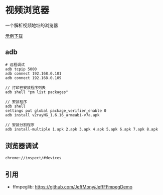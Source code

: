 # 视频浏览器

一个解析视频地址的浏览器

[示例下载](https://lucidu.cn/article/jqdkgl)

## adb

```
# 远程调试
adb tcpip 5000
adb connect 192.168.0.101
adb connect 192.168.0.109

// 打印已安装程序列表
adb shell "pm list packages"

// 安装程序
adb shell
settings put global package_verifier_enable 0
adb install v2rayNG_1.6.16_armeabi-v7a.apk

// 安装分割程序
adb install-multiple 1.apk 2.apk 3.apk 4.apk 5.apk 6.apk 7.apk 8.apk

```

## 浏览器调试

`chrome://inspect/#devices`

## 引用

* ffmpeglib: https://github.com/JeffMony/JeffFFmpegDemo